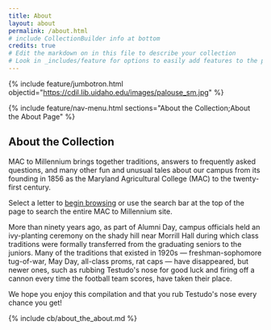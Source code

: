 ```yaml
---
title: About
layout: about
permalink: /about.html
# include CollectionBuilder info at bottom
credits: true
# Edit the markdown on in this file to describe your collection
# Look in _includes/feature for options to easily add features to the page
---
```


{% include feature/jumbotron.html objectid="https://cdil.lib.uidaho.edu/images/palouse_sm.jpg" %}

{% include feature/nav-menu.html sections="About the Collection;About the About Page" %}

## About the Collection

MAC to Millennium brings together traditions, answers to frequently asked questions, and many other fun and unusual tales about our campus from its founding in 1856 as the Maryland Agricultural College (MAC) to the twenty-first century.

Select a letter to [begin browsing](https://exhibitions.lib.umd.edu/macmil/leta) or use the search bar at the top of the page to search the entire MAC to Millennium site.

More than ninety years ago, as part of Alumni Day, campus officials held an ivy-planting ceremony on the shady hill near Morrill Hall during which class traditions were formally transferred from the graduating seniors to the juniors. Many of the traditions that existed in 1920s — freshman-sophomore tug-of-war, May Day, all-class proms, rat caps — have disappeared, but newer ones, such as rubbing Testudo's nose for good luck and firing off a cannon every time the football team scores, have taken their place.

We hope you enjoy this compilation and that you rub Testudo's nose every chance you get!

<!-- IMPORTANT!!! DELETE this comment and the include below when you are finished editing this page for your collection. The include below introduces about page features. They will show up on your collection's about page until you delete it.  -->
{% include cb/about_the_about.md %} 
